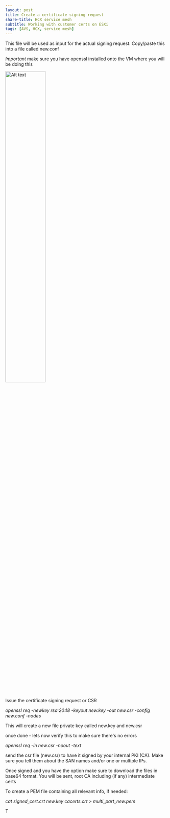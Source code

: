 ```yaml
---
layout: post
title: Create a certificate signing request
share-title: HCX service mesh
subtitle: Working with customer certs on ESXi
tags: [AVS, HCX, service mesh]
---
```


This file will be used as input for the actual signing request.  Copy/paste this into a file called new.conf

*Important* make sure you have openssl installed onto the VM where you will be doing this

<img title="a title" alt="Alt text" src="/AVSblog/assets/img/screen1.jpg" width="50%" height="50%">


Issue the certificate signing request or CSR

*openssl req -newkey rsa:2048 -keyout new.key -out new.csr -config new.conf -nodes*

This will create a new file private key called new.key and new.csr

once done - lets now verify this to make sure there's no errors

*openssl req -in new.csr -noout -text*

send the csr file (new.csr) to have it signed by your internal PKI (CA).  Make sure you tell them about the SAN names and/or one or multiple IPs.

Once signed and you have the option make sure to download the files in base64 format.  You will be sent, root CA including (if any) intermediate certs

To create a PEM file containing all relevant info, if needed:

*cat signed_cert.crt new.key cacerts.crt > multi_part_new.pem*







T